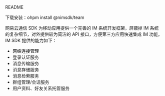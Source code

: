 README

下载安装：ohpm install @nimsdk/team

网易云通信 SDK 为移动应用提供一个完善的 IM 系统开发框架，屏蔽掉 IM 系统的复杂细节，对外提供较为简洁的 API 接口，方便第三方应用快速集成 IM 功能。IM SDK 提供的能力如下：

- 网络连接管理
- 登录认证服务
- 消息传输服务
- 消息存储服务
- 消息检索服务
- 群组管理/会话服务
- 用户资料、好友关系托管服务
